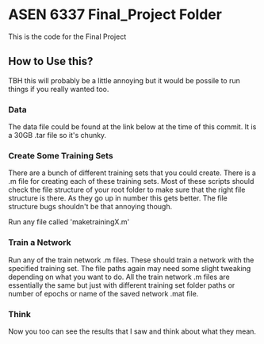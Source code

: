 # ASEN 6337 Final_Project Folder

This is the code for the Final Project

## How to Use this?

TBH this will probably be a little annoying but it would be possile to run things if you really wanted too.

### Data

The data file could be found at the link below at the time of this commit. It is a 30GB .tar file so it's chunky. 

### Create Some Training Sets

There are a bunch of different training sets that you could create. There is a .m file for creating each of these training sets. Most of these scripts should check the file structure of your root folder to make sure that the right file structure is there. As they go up in number this gets better. The file structure bugs shouldn't be that annoying though.

Run any file called 'maketrainingX.m'

### Train a Network

Run any of the train network .m files. These should train a network with the specified training set. The file paths again may need some slight tweaking depending on what you want to do. All the train network .m files are essentially the same but just with different training set folder paths or number of epochs or name of the saved network .mat file.

### Think

Now you too can see the results that I saw and think about what they mean.